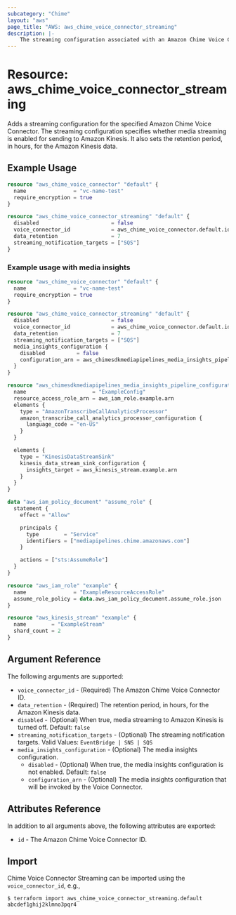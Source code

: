 ```yaml
---
subcategory: "Chime"
layout: "aws"
page_title: "AWS: aws_chime_voice_connector_streaming"
description: |-
    The streaming configuration associated with an Amazon Chime Voice Connector. Specifies whether media streaming is enabled for sending to Amazon Kinesis, and shows the retention period for the Amazon Kinesis data, in hours.
---
```


# Resource: aws_chime_voice_connector_streaming

Adds a streaming configuration for the specified Amazon Chime Voice Connector. The streaming configuration specifies whether media streaming is enabled for sending to Amazon Kinesis.
It also sets the retention period, in hours, for the Amazon Kinesis data.

## Example Usage

```terraform
resource "aws_chime_voice_connector" "default" {
  name               = "vc-name-test"
  require_encryption = true
}

resource "aws_chime_voice_connector_streaming" "default" {
  disabled                       = false
  voice_connector_id             = aws_chime_voice_connector.default.id
  data_retention                 = 7
  streaming_notification_targets = ["SQS"]
}
```

### Example usage with media insights

```terraform
resource "aws_chime_voice_connector" "default" {
  name               = "vc-name-test"
  require_encryption = true
}

resource "aws_chime_voice_connector_streaming" "default" {
  disabled                       = false
  voice_connector_id             = aws_chime_voice_connector.default.id
  data_retention                 = 7
  streaming_notification_targets = ["SQS"]
  media_insights_configuration {
    disabled          = false
    configuration_arn = aws_chimesdkmediapipelines_media_insights_pipeline_configuration.example.arn
  }
}

resource "aws_chimesdkmediapipelines_media_insights_pipeline_configuration" "example" {
  name                     = "ExampleConfig"
  resource_access_role_arn = aws_iam_role.example.arn
  elements {
    type = "AmazonTranscribeCallAnalyticsProcessor"
    amazon_transcribe_call_analytics_processor_configuration {
      language_code = "en-US"
    }
  }

  elements {
    type = "KinesisDataStreamSink"
    kinesis_data_stream_sink_configuration {
      insights_target = aws_kinesis_stream.example.arn
    }
  }
}

data "aws_iam_policy_document" "assume_role" {
  statement {
    effect = "Allow"

    principals {
      type        = "Service"
      identifiers = ["mediapipelines.chime.amazonaws.com"]
    }

    actions = ["sts:AssumeRole"]
  }
}

resource "aws_iam_role" "example" {
  name               = "ExampleResourceAccessRole"
  assume_role_policy = data.aws_iam_policy_document.assume_role.json
}

resource "aws_kinesis_stream" "example" {
  name        = "ExampleStream"
  shard_count = 2
}
```

## Argument Reference

The following arguments are supported:

* `voice_connector_id` - (Required) The Amazon Chime Voice Connector ID.
* `data_retention`  - (Required) The retention period, in hours, for the Amazon Kinesis data.
* `disabled` - (Optional) When true, media streaming to Amazon Kinesis is turned off. Default: `false`
* `streaming_notification_targets` - (Optional) The streaming notification targets. Valid Values: `EventBridge | SNS | SQS`
* `media_insights_configuration` - (Optional) The media insights configuration.
    * `disabled` - (Optional) When true, the media insights configuration is not enabled. Default: `false`
    * `configuration_arn` - (Optional) The media insights configuration that will be invoked by the Voice Connector.

## Attributes Reference

In addition to all arguments above, the following attributes are exported:

* `id` - The Amazon Chime Voice Connector ID.

## Import

Chime Voice Connector Streaming can be imported using the `voice_connector_id`, e.g.,

```
$ terraform import aws_chime_voice_connector_streaming.default abcdef1ghij2klmno3pqr4
```
